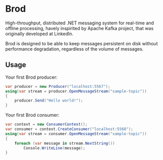 Brod
====

High-throughput, distributed .NET messaging system for real-time and offline processing, havely 
inspirited by Apache Kafka project, that was originally developed at LinkedIn.

Brod is designed to be able to keep messages persistent on disk without performance degradation, regardless of the 
volume of messages.

Usage
-----

Your first Brod producer:

```csharp
var producer = new Producer("localhost:5567");
using(var stream = producer.OpenMessageStream("sample-topic"))
{
    producer.Send("Hello world!");
}
```

Your first Brod consumer:

```csharp
var context = new ConsumerContext();
var consumer = context.CreateConsumer("localhost:5568");
using(var stream = consumer.OpenMessageStream("sample-topic"))
{
    foreach (var message in stream.NextString())
        Console.WriteLine(message);
}
```